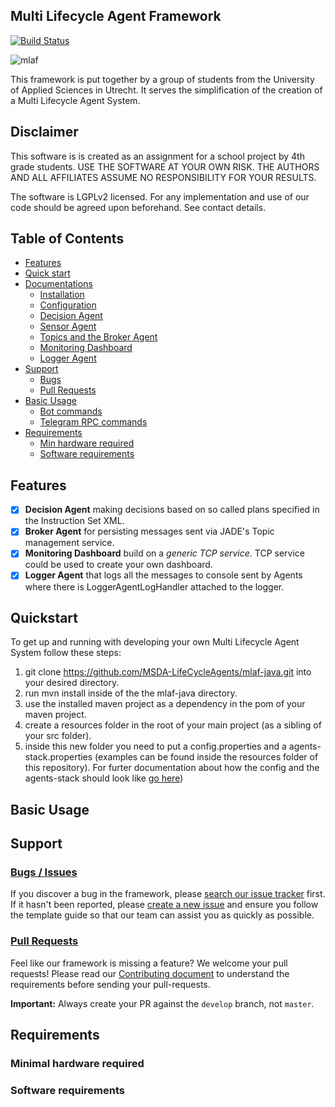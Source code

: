 ## Multi Lifecycle Agent Framework
[![Build Status](https://travis-ci.org/MSDA-LifeCycleAgents/mlaf-java.svg?branch=develop)](https://travis-ci.org/MSDA-LifeCycleAgents/mlaf-java)

![mlaf](https://raw.githubusercontent.com/MSDA-LifeCycleAgents/mlaf-java/feature/readme/docs/images/mlaf.gif)

This framework is put together by a group of students from the University of Applied Sciences in Utrecht. It serves the simplification of the creation of a Multi Lifecycle Agent System.


## Disclaimer
This software is is created as an assignment for a school project by 4th grade students. USE THE SOFTWARE AT YOUR OWN RISK. THE AUTHORS AND ALL AFFILIATES ASSUME NO RESPONSIBILITY FOR YOUR RESULTS.

The software is LGPLv2 licensed. For any implementation and use of our code should be agreed upon beforehand. See contact details.
## Table of Contents
- [Features](#features)
- [Quick start](#quickstart)
- [Documentations](https://github.com/MSDA-LifeCycleAgents/mlaf-java/tree/feature/readme/docs/index.md)
   - [Installation](https://github.com/MSDA-LifeCycleAgents/mlaf-java/tree/feature/readme/docs/installation.md)
   - [Configuration](https://github.com/MSDA-LifeCycleAgents/mlaf-java/tree/feature/readme/docs/configuration.md)
   - [Decision Agent](https://github.com/MSDA-LifeCycleAgents/mlaf-java/tree/feature/readme/docs/decisionagent.md)
   - [Sensor Agent](https://github.com/MSDA-LifeCycleAgents/mlaf-java/tree/feature/readme/docs/sensoragent.md)
   - [Topics and the Broker Agent](https://github.com/MSDA-LifeCycleAgents/mlaf-java/tree/feature/readme/docs/brokeragent.md)
   - [Monitoring Dashboard](https://github.com/MSDA-LifeCycleAgents/mlaf-java/tree/feature/readme/docs/monitoring.md)
   - [Logger Agent](https://github.com/MSDA-LifeCycleAgents/mlaf-java/tree/feature/readme/docs/loggeragent.md)
- [Support](#support)
   - [Bugs](#bugs--issues)
   - [Pull Requests](#pull-requests)
- [Basic Usage](#basic-usage)
  - [Bot commands](#bot-commands)
  - [Telegram RPC commands](#telegram-rpc-commands)
- [Requirements](#requirements)
    - [Min hardware required](#minimal-hardware-required)
    - [Software requirements](#software-requirements)

## Features
- [x] **Decision Agent** making decisions based on so called plans specified in the Instruction Set XML.
- [x] **Broker Agent** for persisting messages sent via JADE's Topic management service.
- [x] **Monitoring Dashboard** build on a _generic TCP service_. TCP service could be used to create your own dashboard.
- [x] **Logger Agent** that logs all the messages to console sent by Agents where there is LoggerAgentLogHandler attached to the logger.

## Quickstart
To get up and running with developing your own Multi Lifecycle Agent System follow these steps:
1. git clone https://github.com/MSDA-LifeCycleAgents/mlaf-java.git into your desired directory.
2. run mvn install inside of the the mlaf-java directory.
3. use the installed maven project as a dependency in the pom of your maven project.
4. create a resources folder in the root of your main project (as a sibling of your src folder).
5. inside this new folder you need to put a config.properties and a agents-stack.properties (examples can be found inside the resources folder of this repository). For furter documentation about how the config and the agents-stack should look like [go here](https://github.com/MSDA-LifeCycleAgents/mlaf-java/tree/feature/readme/docs/configuration.md))

## Basic Usage

## Support
### [Bugs / Issues](https://github.com/MSDA-LifeCycleAgents/mlaf-java/issues)
If you discover a bug in the framework, please 
[search our issue tracker](https://github.com/MSDA-LifeCycleAgents/mlaf-java/issues) 
first. If it hasn't been reported, please 
[create a new issue](https://github.com/MSDA-LifeCycleAgents/mlaf-java/issues/new) and 
ensure you follow the template guide so that our team can assist you as 
quickly as possible.
### [Pull Requests](https://github.com/MSDA-LifeCycleAgents/mlaf-java/pulls)
Feel like our framework is missing a feature? We welcome your pull requests! 
Please read our [Contributing document](https://github.com/MSDA-LifeCycleAgents/mlaf-java/tree/feature/readme/docs/contributing.md)
to understand the requirements before sending your pull-requests. 

**Important:** Always create your PR against the `develop` branch, not 
`master`.

## Requirements

### Minimal hardware required

### Software requirements
